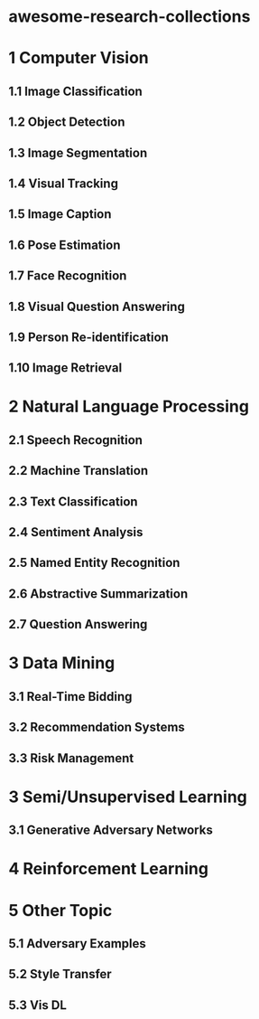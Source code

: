 # awesome-research-collections

# 1 Computer Vision

## 1.1 Image Classification

## 1.2 Object Detection

## 1.3 Image Segmentation

## 1.4 Visual Tracking

## 1.5 Image Caption

## 1.6 Pose Estimation

## 1.7 Face Recognition

## 1.8 Visual Question Answering

## 1.9 Person Re-identification

## 1.10 Image Retrieval

# 2 Natural Language Processing

## 2.1 Speech Recognition

## 2.2 Machine Translation

## 2.3 Text Classification

## 2.4 Sentiment Analysis 

## 2.5 Named Entity Recognition

## 2.6 Abstractive Summarization

## 2.7 Question Answering

# 3 Data Mining

## 3.1 Real-Time Bidding

## 3.2 Recommendation Systems

## 3.3 Risk Management

# 3 Semi/Unsupervised Learning

## 3.1 Generative Adversary Networks

# 4 Reinforcement Learning

# 5 Other Topic

## 5.1 Adversary Examples

## 5.2 Style Transfer

## 5.3 Vis DL
